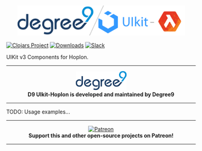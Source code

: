<p align="center"><img src="/.github/D9 UIkit-Hoplon.png" alt="d9uikit-hoplon" width="445px"></p>

[![Clojars Project](https://img.shields.io/clojars/v/degree9/uikit-hl.svg)](https://clojars.org/degree9/uikit-hl)<!--[![Dependencies Status](https://versions.deps.co/degree9/uikit-hl/status.svg)](https://versions.deps.co/degree9/uikit-hl)--> [![Downloads](https://versions.deps.co/degree9/uikit-hl/downloads.svg)](https://versions.deps.co/degree9/uikit-hl) [![Slack][slack]][d9-slack]
<!---
[![CircleCI](https://circleci.com/gh/degree9/uikit-hl.svg?style=svg)](https://circleci.com/gh/degree9/uikit-hl)
--->

UIKit v3 Components for Hoplon.

---

<p align="center">
  <a href="https://degree9.io" align="center">
    <img width="135" src="/.github/logo.png">
  </a>
  <br>
  <b>D9 UIkit-Hoplon is developed and maintained by Degree9</b>
</p>

---

TODO: Usage examples...

---

<p align="center">
  <a href="https://www.patreon.com/degree9" align="center">
    <img src="https://c5.patreon.com/external/logo/become_a_patron_button@2x.png" width="160" alt="Patreon">
  </a>
  <br>
  <b>Support this and other open-source projects on Patreon!</b>
</p>

---

[slack]: https://img.shields.io/badge/clojurians-degree9-%23e01563.svg?logo=slack
[d9-slack]: https://clojurians.slack.com/channels/degree9/
